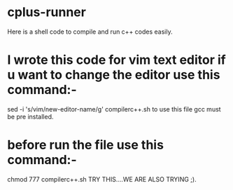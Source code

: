 # cplus-runner
Here is a shell code to compile and run c++ codes easily. 
# I wrote this code for vim text editor if u want to change the editor use this command:- 
sed -i 's/vim/new-editor-name/g' compilerc++.sh 
to use this file gcc must be pre installed. 
# before run the file use this command:- 
chmod 777 compilerc++.sh 
TRY THIS....WE ARE ALSO TRYING ;).

